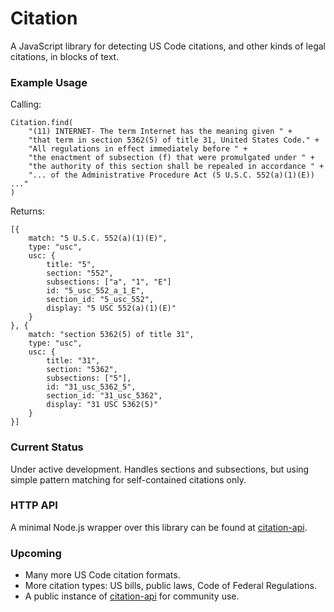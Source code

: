 # Citation

A JavaScript library for detecting US Code citations, and other kinds of legal citations, in blocks of text.


### Example Usage

Calling:

	Citation.find(
		"(11) INTERNET- The term Internet has the meaning given " +
		"that term in section 5362(5) of title 31, United States Code." +
		"All regulations in effect immediately before " +
		"the enactment of subsection (f) that were promulgated under " +
		"the authority of this section shall be repealed in accordance " +
		"... of the Administrative Procedure Act (5 U.S.C. 552(a)(1)(E)) ..."
	)

Returns:

	[{
		match: "5 U.S.C. 552(a)(1)(E)",
		type: "usc",
		usc: {
			title: "5",
			section: "552",
			subsections: ["a", "1", "E"]
			id: "5_usc_552_a_1_E",
			section_id: "5_usc_552",
			display: "5 USC 552(a)(1)(E)"
		}
	}, {
		match: "section 5362(5) of title 31",
		type: "usc",
		usc: {
			title: "31",
			section: "5362",
			subsections: ["5"],
			id: "31_usc_5362_5",
			section_id: "31_usc_5362",
			display: "31 USC 5362(5)"
		}
	}]


### Current Status

Under active development. Handles sections and subsections, but using simple pattern matching for self-contained citations only.


### HTTP API

A minimal Node.js wrapper over this library can be found at [citation-api](https://github.com/sunlightlabs/citation-api).


### Upcoming

* Many more US Code citation formats.
* More citation types: US bills, public laws, Code of Federal Regulations.
* A public instance of [citation-api](https://github.com/sunlightlabs/citation-api) for community use.